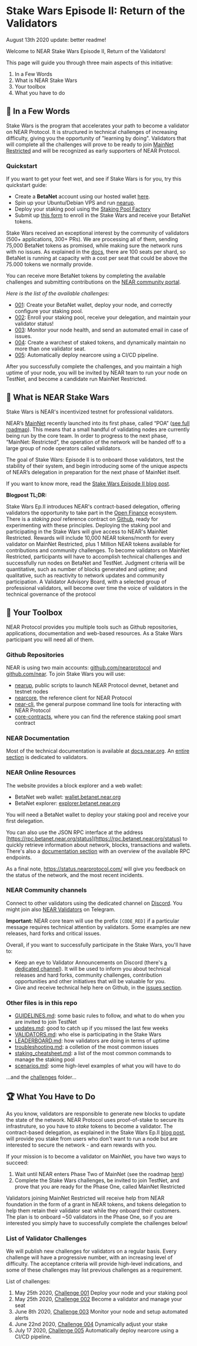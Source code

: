# Stake Wars Episode II: Return of the Validators
August 13th 2020 update: better readme!

Welcome to NEAR Stake Wars Episode II, Return of the Validators!

This page will guide you through three main aspects of this initiative:
1. In a Few Words
2. What is NEAR Stake Wars
3. Your toolbox
4. What you have to do

## :information_desk_person: In a Few Words

Stake Wars is the program that accelerates your path to become a validator on NEAR Protocol. It is structured in technical challenges of increasing difficulty, giving you the opportunity of "learning by doing". Validators that will complete all the challenges will prove to be ready to join [MainNet Restricted](https://near.org/blog/near-mainnet-genesis/) and will be recognized as early supporters of NEAR Protocol.

### Quickstart
If you want to get your feet wet, and see if Stake Wars is for you, try this quickstart guide:
- Create a **BetaNet** account using our hosted wallet [here](https://wallet.betanet.near.org).
- Spin up your Ubuntu/Debian VPS and run [nearup](https://github.com/near/nearup).
- Deploy your staking pool using the [Staking Pool Factory](https://near-examples.github.io/staking-pool-factory/)
- Submit up [this form](https://nearprotocol1001.typeform.com/to/TvvOMf) to enroll in the Stake Wars and receive your BetaNet tokens.

Stake Wars received an exceptional interest by the community of validators (500+ applications, 300+ PRs). We are processing all of them, sending 75,000 BetaNet tokens as promised, while making sure the network runs with no issues. As explained in the [docs](https://docs.near.org/docs/validator/economics), there are 100 seats per shard, so BetaNet is running at capacity with a cost per seat that could be above the 75.000 tokens we normally provide.

You can receive more BetaNet tokens by completing the available challenges and submitting contributions on the [NEAR community portal](https://portal.near.org/topic/validator).

_Here is the list of the available challenges:_
* [001](challenges/challenge001.md): Create your BetaNet wallet, deploy your node, and correctly configure your staking pool.
* [002](challenges/challenge002.md): Enroll your staking pool, receive your delegation, and maintain your validator status!
* [003](challenges/challenge003.md): Monitor your node health, and send an automated email in case of issues.
* [004](challenges/challenge004.md): Create a warchest of staked tokens, and dynamically maintain no more than one validator seat.
* [005](challenges/challenge005.md): Automatically deploy nearcore using a CI/CD pipeline.

After you successfully complete the challenges, and you maintain a high uptime of your node, you will be invited by NEAR team to run your node on TestNet, and become a candidate run MainNet Restricted.


## :rocket: What is NEAR Stake Wars

Stake Wars is NEAR's incentivized testnet for professional validators.

NEAR’s [MainNet](https://explorer.near.org/) recently launched into its first phase, called “POA” ([see full roadmap](https://near.org/blog/mainnet-roadmap/)). This means that a small handful of validating nodes are currently being run by the core team. In order to progress to the next phase, “MainNet: Restricted”, the operation of the network will be handed off to a large group of node operators called validators. 

The goal of Stake Wars: Episode II is to onboard those validators, test the stability of their system, and begin introducing some of the unique aspects of NEAR’s delegation in preparation for the next phase of MainNet itself.

If you want to know more, read the [Stake Wars Episode II blog post](https://near.org/blog/stake-wars-episode-ii/).

**Blogpost TL;DR:**

Stake Wars Ep.II introduces NEAR's contract-based delegation, offering validators the opportunity to take part in the [Open Finance](https://near.org/blog/the-evolution-of-the-open-web/) ecosystem. There is a _staking pool_ reference contract on [Github](https://github.com/near/core-contracts), ready for experimenting with these principles. Deploying the staking pool and participating in the Stake Wars will give access to NEAR's MainNet Restricted. Rewards will include 10,000 NEAR tokens/month for every validator on MainNet Restricted, plus 1 Million NEAR tokens available for contributions and community challenges. To become validators on MainNet Restricted, participants will have to accomplish technical challenges and successfully run nodes on BetaNet and TestNet. Judgment criteria will be quantitative, such as number of blocks generated and uptime; and qualitative, such as reactivity to network updates and community participation.
A Validator Advisory Board, with a selected group of professional validators, will become over time the voice of validators in the technical governance of the protocol


## :wrench: Your Toolbox

NEAR Protocol provides you multiple tools such as Github repositories,  applications, documentation and web-based resources. As a Stake Wars participant you will need all of them.

### Github Repositories
NEAR is using two main accounts: [github.com/nearprotocol](https://github.com/nearprotocol) and [github.com/near](https://github.com/near).
To join Stake Wars you will use:
- [nearup](https://github.com/near/nearup), public scripts to launch NEAR Protocol devnet, betanet and testnet nodes
- [nearcore](https://github.com/nearprotocol/nearcore), the reference client for NEAR Protocol
- [near-cli](https://github.com/near/near-cli), the general purpose command line tools for interacting with NEAR Protocol
- [core-contracts](https://github.com/near/core-contracts), where you can find the reference staking pool smart contract

### NEAR Documentation
Most of the technical documentation is available at [docs.near.org](https://docs.near.org). An [entire section](https://docs.near.org/docs/validator/staking-overview) is dedicated to validators.

### NEAR Online Resources
The website provides a block explorer and a web wallet:
- BetaNet web wallet: [wallet.betanet.near.org](https://wallet.betanet.near.org)
- BetaNet explorer: [explorer.betanet.near.org](https://explorer.betanet.near.org/)

You will need a BetaNet wallet to deploy your staking pool and receive your first delegation.

You can also use the JSON RPC interface at the address [https://rpc.betanet.near.org/status](https://rpc.betanet.near.org/status) to quickly retrieve information about network, blocks, transactions and wallets. There's also a [documentation section](https://docs.near.org/docs/interaction/rpc) with an overview of the available RPC endpoints.

As a final note, https://status.nearprotocol.com/ will give you feedback on the status of the network, and the most recent incidents.

### NEAR Community channels
Connect to other validators using the dedicated channel on [Discord](https://near.ai/validator-chat). You might join also [NEAR Validators](https://t.me/near_validators) on Telegram.

**Important:** NEAR core team will use the prefix `[CODE_RED]` if a particular message requires technical attention by validators. Some examples are new releases, hard forks and critical issues.

Overall, if you want to successfully participate in the Stake Wars, you'll have to:
- Keep an eye to Validator Announcements on Discord (there's [a dedicated channel](https://discord.gg/xsrHaCb)). It will be used to inform you about technical releases and hard forks, community challenges, contribution opportunities and other initiatives that will be valuable for you.
- Give and receive technical help here on Github, in the [issues section](https://github.com/nearprotocol/stakewars/issues).

### Other files is in this repo
* [GUIDELINES.md](GUIDELINES.md): some basic rules to follow, and what to do when you are invited to join TestNet
* [updates.md](updates.md): good to catch up if you missed the last few weeks
* [VALIDATORS.md](VALIDATORS.md): who else is participating in the Stake Wars
* [LEADERBOARD.md](LEADERBOARD.md): how validators are doing in terms of uptime
* [troubleshooting.md](troubleshooting.md): a colletion of the most common issues
* [staking_cheatsheet.md](staking_cheatsheet.md): a list of the most common commands to manage the staking pool
* [scenarios.md](scenarios.md): some high-level examples of what you will have to do

...and the [challenges](challenges/) folder...


## :trophy: What You Have to Do

As you know, validators are responsible to generate new blocks to update the state of the network. NEAR Protocol uses proof-of-stake to secure its infrastruture, so you have to _stake_ tokens to become a validator. The contract-based delegation, as explained in the Stake Wars Ep.II [blog post](https://near.org/blog/stake-wars-episode-ii/), will provide you stake from users who don't want to run a node but are interested to secure the network - and earn rewards with you.

If your mission is to become a validator on MainNet, you have two ways to succeed:
1. Wait until NEAR enters Phase Two of MainNet (see the roadmap [here](https://near.org/blog/mainnet-roadmap/))
2. Complete the Stake Wars challenges, be invited to join TestNet, and prove that you are ready for the Phase One, called MainNet Restricted

Validators joining MainNet Restricted will receive help from NEAR foundation in the form of a grant in NEAR tokens, and tokens delegation to help them retain their validator seat while they onboard their customers.
The plan is to onboard \~50 validators in the Phase One, so if you are interested you simply have to successfully complete the challenges below!

### List of Validator Challenges
We will publish new challenges for validators on a regular basis. Every challenge will have a progressive number, with an increasing level of difficulty. The acceptance criteria will provide high-level indications, and some of these challenges may list previous challenges as a requirement.

List of challenges:

1. May 25th 2020, [Challenge 001](challenges/challenge001.md)
  Deploy your node and your staking pool
2. May 25th 2020, [Challenge 002](challenges/challenge002.md)
  Become a validator and manage your seat
3. June 8th 2020, [Challenge 003](challenges/challenge003.md)
  Monitor your node and setup automated alerts
4. June 22nd 2020, [Challenge 004](challenges/challenge004.md)
  Dynamically adjust your stake
5. July 17 2020, [Challenge 005](challenges/challenge005.md)
  Automatically deploy nearcore using a CI/CD pipeline.
